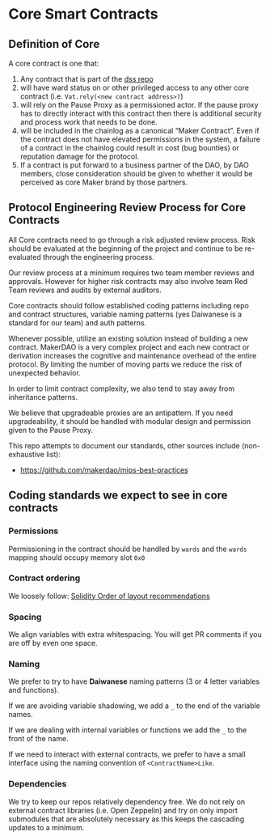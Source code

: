 # Core Smart Contracts

## Definition of Core

A core contract is one that:

1. Any contract that is part of the [dss repo](https://github.com/makerdao/dss)
2. will have ward status on or other privileged access to any other core contract (i.e. `Vat.rely(<new contract address>)`)
3. will rely on the Pause Proxy as a permissioned actor. If the pause proxy has to directly interact with this contract then there is additional security and process work that needs to be done.
4. will be included in the chainlog as a canonical “Maker Contract”. Even if the contract does not have elevated permissions in the system, a failure of a contract in the chainlog could result in cost (bug bounties) or reputation damage for the protocol.
5. If a contract is put forward to a business partner of the DAO, by DAO members, close consideration should be given to whether it would be perceived as core Maker brand by those partners.

## Protocol Engineering Review Process for Core Contracts

All Core contracts need to go through a risk adjusted review process.  Risk should be evaluated at the beginning of the project and continue to be re-evaluated through the engineering process.

Our review process at a minimum requires two team member reviews and approvals.  However for higher risk contracts may also involve team Red Team reviews and audits by external auditors.

Core contracts should follow established coding patterns including repo and contract structures, variable naming patterns (yes Daiwanese is a standard for our team) and auth patterns.

Whenever possible, utilize an existing solution instead of building a new contract. MakerDAO is a very complex project and each new contract or derivation increases the cognitive and maintenance overhead of the entire protocol. By limiting the number of moving parts we reduce the risk of unexpected behavior.

In order to limit contract complexity, we also tend to stay away from inheritance patterns.

We believe that upgradeable proxies are an antipattern.  If you need upgradeability, it should be handled with modular design and permission given to the Pause Proxy.

This repo attempts to document our standards, other sources include (non-exhaustive list):

- https://github.com/makerdao/mips-best-practices

## Coding standards we expect to see in core contracts

### Permissions

Permissioning in the contract should be handled by `wards` and the `wards` mapping should occupy memory slot `0x0`

### Contract ordering

We loosely follow: [Solidity Order of layout recommendations](https://docs.soliditylang.org/en/stable/style-guide.html#order-of-layout)

### Spacing

We align variables with extra whitespacing. You will get PR comments if you are off by even one space.

### Naming

We prefer to try to have **Daiwanese** naming patterns (3 or 4 letter variables and functions).

If we are avoiding variable shadowing, we add a `_` to the end of the variable names.

If we are dealing with internal variables or functions we add the `_` to the front of the name.

If we need to interact with external contracts, we prefer to have a small interface using the naming convention of `<ContractName>Like`.

### Dependencies

We try to keep our repos relatively dependency free.  We do not rely on external contract libraries (i.e. Open Zeppelin) and try on only import submodules that are absolutely necessary as this keeps the cascading updates to a minimum.
